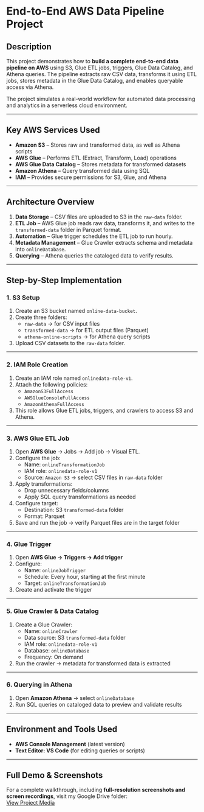 # End-to-End AWS Data Pipeline Project

## Description

This project demonstrates how to **build a complete end-to-end data pipeline on AWS** using S3, Glue ETL jobs, triggers, Glue Data Catalog, and Athena queries. The pipeline extracts raw CSV data, transforms it using ETL jobs, stores metadata in the Glue Data Catalog, and enables queryable access via Athena.  

The project simulates a real-world workflow for automated data processing and analytics in a serverless cloud environment.

---

## Key AWS Services Used

- **Amazon S3** – Stores raw and transformed data, as well as Athena scripts  
- **AWS Glue** – Performs ETL (Extract, Transform, Load) operations  
- **AWS Glue Data Catalog** – Stores metadata for transformed datasets  
- **Amazon Athena** – Query transformed data using SQL  
- **IAM** – Provides secure permissions for S3, Glue, and Athena  

---

## Architecture Overview

1. **Data Storage** – CSV files are uploaded to S3 in the `raw-data` folder.  
2. **ETL Job** – AWS Glue job reads raw data, transforms it, and writes to the `transformed-data` folder in Parquet format.  
3. **Automation** – Glue trigger schedules the ETL job to run hourly.  
4. **Metadata Management** – Glue Crawler extracts schema and metadata into `onlineDatabase`.  
5. **Querying** – Athena queries the cataloged data to verify results.  

---

## Step-by-Step Implementation

### 1. S3 Setup

1. Create an S3 bucket named `online-data-bucket`.  
2. Create three folders:  
   - `raw-data` → for CSV input files  
   - `transformed-data` → for ETL output files (Parquet)  
   - `athena-online-scripts` → for Athena query scripts  
3. Upload CSV datasets to the `raw-data` folder.  

---

### 2. IAM Role Creation

1. Create an IAM role named `onlinedata-role-v1`.  
2. Attach the following policies:  
   - `AmazonS3FullAccess`  
   - `AWSGlueConsoleFullAccess`  
   - `AmazonAthenaFullAccess`  
3. This role allows Glue ETL jobs, triggers, and crawlers to access S3 and Athena.  

---

### 3. AWS Glue ETL Job

1. Open **AWS Glue** → Jobs → Add job → Visual ETL.  
2. Configure the job:  
   - Name: `onlineTransformationJob`  
   - IAM role: `onlinedata-role-v1`  
   - Source: `Amazon S3` → select CSV files in `raw-data` folder  
3. Apply transformations:  
   - Drop unnecessary fields/columns  
   - Apply SQL query transformations as needed  
4. Configure target:  
   - Destination: S3 `transformed-data` folder  
   - Format: Parquet  
5. Save and run the job → verify Parquet files are in the target folder  

---

### 4. Glue Trigger

1. Open **AWS Glue → Triggers → Add trigger**  
2. Configure:  
   - Name: `onlineJobTrigger`  
   - Schedule: Every hour, starting at the first minute  
   - Target: `onlineTransformationJob`  
3. Create and activate the trigger  

---

### 5. Glue Crawler & Data Catalog

1. Create a Glue Crawler:  
   - Name: `onlineCrawler`  
   - Data source: S3 `transformed-data` folder  
   - IAM role: `onlinedata-role-v1`  
   - Database: `onlineDatabase`  
   - Frequency: On demand  
2. Run the crawler → metadata for transformed data is extracted  

---

### 6. Querying in Athena

1. Open **Amazon Athena** → select `onlineDatabase`  
2. Run SQL queries on cataloged data to preview and validate results  

---

## Environment and Tools Used

- **AWS Console Management** (latest version)  
- **Text Editor: VS Code** (for editing queries or scripts)  

---

## Full Demo & Screenshots

For a complete walkthrough, including **full-resolution screenshots and screen recordings**, visit my Google Drive folder:  
[View Project Media](https://drive.google.com/drive/folders/1NqtespQ9rwsAiQKW7FR_KWinPhTFjeMx?usp=sharing)
